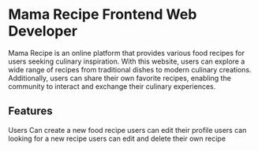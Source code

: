 # Mama Recipe Frontend Web Developer
Mama Recipe is an online platform that provides various food recipes for users seeking culinary inspiration. With this website, users can explore a wide range of recipes from traditional dishes to modern culinary creations. Additionally, users can share their own favorite recipes, enabling the community to interact and exchange their culinary experiences.
## Features
Users Can create a new food recipe
users can edit their profile
users can looking for a new recipe
users can edit and delete their own recipe


